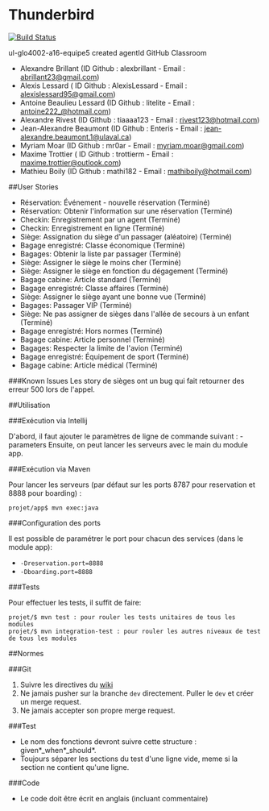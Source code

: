 # Thunderbird

[![Build Status](https://travis-ci.com/GLO4002UL/ul-glo4002-a16-equipe5.svg?token=929Wmi9HboocHyKUmiTr&branch=master)](https://travis-ci.com/GLO4002UL/ul-glo4002-a16-equipe5)

ul-glo4002-a16-equipe5 created agentId GitHub Classroom

- Alexandre Brillant (ID Github : alexbrillant - Email : abrillant23@gmail.com)
- Alexis Lessard ( ID Github : AlexisLessard - Email : alexislessard95@gmail.com)
- Antoine Beaulieu Lessard (ID Github : litelite - Email : antoine222_@hotmail.com)
- Alexandre Rivest (ID Github : tiaaaa123 - Email : rivest123@hotmail.com)
- Jean-Alexandre Beaumont (ID Github : Enteris - Email : jean-alexandre.beaumont.1@ulaval.ca)
- Myriam Moar (ID Github : mr0ar - Email : myriam.moar@gmail.com)
- Maxime Trottier ( ID Github : trottierm - Email : maxime.trottier@outlook.com)
- Mathieu Boily (ID Github : mathi182 - Email : mathiboily@hotmail.com)

##User Stories

- Réservation: Événement - nouvelle réservation (Terminé)
- Réservation: Obtenir l'information sur une réservation (Terminé)
- Checkin: Enregistrement par un agent (Terminé)
- Checkin: Enregistrement en ligne (Terminé)
- Siège: Assignation du siège d'un passager (aléatoire) (Terminé)
- Bagage enregistré: Classe économique (Terminé)
- Bagages: Obtenir la liste par passager (Terminé)
- Siège: Assigner le siège le moins cher (Terminé)
- Siège: Assigner le siège en fonction du dégagement (Terminé)
- Bagage cabine: Article standard (Terminé)
- Bagage enregistré: Classe affaires (Terminé)
- Siège: Assigner le siège ayant une bonne vue (Terminé)
- Bagages: Passager VIP (Terminé)
- Siège: Ne pas assigner de sièges dans l'allée de secours à un enfant (Terminé)
- Bagage enregistré: Hors normes (Terminé)
- Bagage cabine: Article personnel (Terminé)
- Bagages: Respecter la limite de l'avion (Terminé)
- Bagage enregistré: Équipement de sport (Terminé)
- Bagage cabine: Article médical (Terminé)



###Known Issues
Les story de sièges ont un bug qui fait retourner des erreur 500 lors de l'appel.

##Utilisation

###Exécution via Intellij

D'abord, il faut ajouter le paramètres de ligne de commande suivant : -parameters
Ensuite, on peut lancer les serveurs avec le main du module app.

###Exécution via Maven

Pour lancer les serveurs (par défaut sur les ports 8787 pour reservation et 8888 pour boarding) :
```
projet/app$ mvn exec:java
```

###Configuration des ports

Il est possible de paramétrer le port pour chacun des services (dans le module app):
- `-Dreservation.port=8888`
- `-Dboarding.port=8888`

###Tests

Pour effectuer les tests, il suffit de faire:
```
projet/$ mvn test : pour rouler les tests unitaires de tous les modules
projet/$ mvn integration-test : pour rouler les autres niveaux de test de tous les modules
```

##Normes

###Git

1. Suivre les directives du [wiki](http://ulaval.qualitelogicielle.ca/wiki/documentation/gestion-equipes/flot-travail-git)
2. Ne jamais pusher sur la branche `dev` directement. Puller le `dev` et créer un merge request.
3. Ne jamais accepter son propre merge request.

###Test

* Le nom des fonctions devront suivre cette structure : given*_when*_should*.
* Toujours séparer les sections du test d'une ligne vide, meme si la section ne contient qu'une ligne.

###Code
* Le code doit être écrit en anglais (incluant commentaire)
